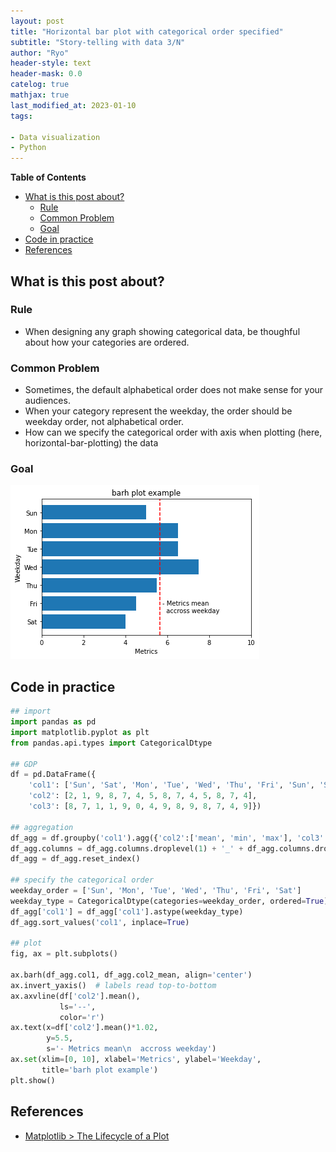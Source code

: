 ```yaml
---
layout: post
title: "Horizontal bar plot with categorical order specified"
subtitle: "Story-telling with data 3/N"
author: "Ryo"
header-style: text
header-mask: 0.0
catelog: true
mathjax: true
last_modified_at: 2023-01-10
tags:

- Data visualization
- Python
---
```



**Table of Contents**
<!-- START doctoc generated TOC please keep comment here to allow auto update -->
<!-- DON'T EDIT THIS SECTION, INSTEAD RE-RUN doctoc TO UPDATE -->

- [What is this post about?](#what-is-this-post-about)
  - [Rule](#rule)
  - [Common Problem](#common-problem)
  - [Goal](#goal)
- [Code in practice](#code-in-practice)
- [References](#references)

<!-- END doctoc generated TOC please keep comment here to allow auto update -->

## What is this post about?
### Rule

- When designing any graph showing categorical data, be thoughful about how your categories are ordered.

### Common Problem

- Sometimes, the default alphabetical order does not make sense for your audiences.
- When your category represent the weekday, the order should be weekday order, not alphabetical order.
- How can we specify the categorical order with axis when plotting (here, horizontal-bar-plotting) the data

### Goal

<img src="https://github.com/ryonakimageserver/omorikaizuka/blob/master/20221103_barhplot_01.png?raw=true">

## Code in practice

```python
## import
import pandas as pd
import matplotlib.pyplot as plt
from pandas.api.types import CategoricalDtype

## GDP
df = pd.DataFrame({
    'col1': ['Sun', 'Sat', 'Mon', 'Tue', 'Wed', 'Thu', 'Fri', 'Sun', 'Sat', 'Mon', 'Tue', 'Wed', 'Thu', 'Fri'],
    'col2': [2, 1, 9, 8, 7, 4, 5, 8, 7, 4, 5, 8, 7, 4],
    'col3': [8, 7, 1, 1, 9, 0, 4, 9, 8, 9, 8, 7, 4, 9]})

## aggregation
df_agg = df.groupby('col1').agg({'col2':['mean', 'min', 'max'], 'col3':['mean', 'max']})
df_agg.columns = df_agg.columns.droplevel(1) + '_' + df_agg.columns.droplevel(0)
df_agg = df_agg.reset_index()

## specify the categorical order
weekday_order = ['Sun', 'Mon', 'Tue', 'Wed', 'Thu', 'Fri', 'Sat']
weekday_type = CategoricalDtype(categories=weekday_order, ordered=True)
df_agg['col1'] = df_agg['col1'].astype(weekday_type)
df_agg.sort_values('col1', inplace=True)

## plot
fig, ax = plt.subplots()

ax.barh(df_agg.col1, df_agg.col2_mean, align='center')
ax.invert_yaxis()  # labels read top-to-bottom
ax.axvline(df['col2'].mean(), 
           ls='--',
           color='r')
ax.text(x=df['col2'].mean()*1.02, 
        y=5.5,
        s='- Metrics mean\n  accross weekday')
ax.set(xlim=[0, 10], xlabel='Metrics', ylabel='Weekday',
       title='barh plot example')
plt.show()
```


## References

- [Matplotlib > The Lifecycle of a Plot](https://matplotlib.org/stable/tutorials/introductory/lifecycle.html#sphx-glr-tutorials-introductory-lifecycle-py)
